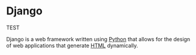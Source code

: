 # Django

TEST

Django is a web framework written using [Python](/Python) that allows for the design of web applications that generate [HTML](/HTML) dynamically.
